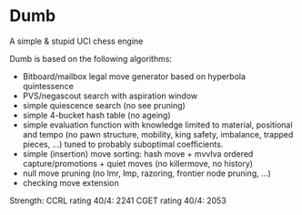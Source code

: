 # Dumb
A simple &amp; stupid UCI chess engine

Dumb is based on the following algorithms:

 - Bitboard/mailbox legal move generator based on hyperbola quintessence
 - PVS/negascout search with aspiration window
 - simple quiescence search (no see pruning)
 - simple 4-bucket hash table (no ageing)
 - simple evaluation function with knowledge limited to material, positional and tempo (no pawn structure, mobility, king safety, imbalance, trapped pieces, ...) tuned to probably suboptimal coefficients.
 - simple (insertion) move sorting: hash move + mvvlva ordered capture/promotions + quiet moves (no killermove, no history)
 - null move pruning (no lmr, lmp, razoring, frontier node pruning, ...)
 - checking move extension

Strength:
 CCRL rating 40/4: 2241
 CGET rating 40/4: 2053
 
